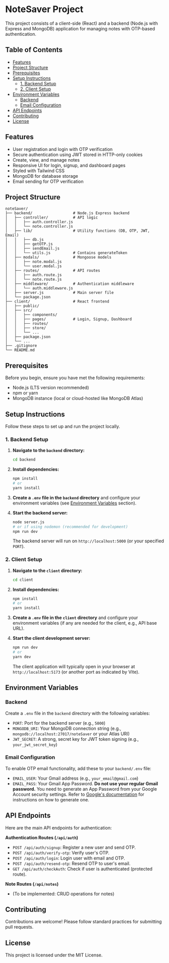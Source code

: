 # NoteSaver Project

This project consists of a client-side (React) and a backend (Node.js with Express and MongoDB) application for managing notes with OTP-based authentication.

## Table of Contents

- [Features](#features)
- [Project Structure](#project-structure)
- [Prerequisites](#prerequisites)
- [Setup Instructions](#setup-instructions)
  - [1. Backend Setup](#1-backend-setup)
  - [2. Client Setup](#2-client-setup)
- [Environment Variables](#environment-variables)
  - [Backend](#backend)
  - [Email Configuration](#email-configuration)
- [API Endpoints](#api-endpoints)
- [Contributing](#contributing)
- [License](#license)

## Features

- User registration and login with OTP verification
- Secure authentication using JWT stored in HTTP-only cookies
- Create, view, and manage notes
- Responsive UI for login, signup, and dashboard pages
- Styled with Tailwind CSS
- MongoDB for database storage
- Email sending for OTP verification

## Project Structure

```
noteSaver/
├── backend/                  # Node.js Express backend
│   ├── controller/           # API logic
│   │   ├── auth.controller.js
│   │   └── note.controller.js
│   ├── lib/                  # Utility functions (DB, OTP, JWT, Email)
│   │   ├── db.js
│   │   ├── getOTP.js
│   │   ├── sendEmail.js
│   │   └── utils.js          # Contains generateToken
│   ├── modals/               # Mongoose models
│   │   ├── note.modal.js
│   │   └── user.modal.js
│   ├── routes/               # API routes
│   │   ├── auth.route.js
│   │   └── note.route.js
│   ├── middleware/           # Authentication middleware
│   │   └── auth.middleware.js
│   ├── server.js             # Main server file
│   └── package.json
├── client/                   # React frontend
│   ├── public/
│   ├── src/
│   │   ├── components/
│   │   ├── pages/            # Login, Signup, Dashboard
│   │   ├── routes/
│   │   ├── store/
│   │   └── ...
│   ├── package.json
│   └── ...
├── .gitignore
└── README.md
```

## Prerequisites

Before you begin, ensure you have met the following requirements:

*   Node.js (LTS version recommended)
*   npm or yarn
*   MongoDB instance (local or cloud-hosted like MongoDB Atlas)

## Setup Instructions

Follow these steps to set up and run the project locally.

### 1. Backend Setup

1.  **Navigate to the `backend` directory:**
    ```bash
    cd backend
    ```

2.  **Install dependencies:**
    ```bash
    npm install
    # or
    yarn install
    ```

3.  **Create a `.env` file in the `backend` directory** and configure your environment variables (see [Environment Variables](#environment-variables) section).

4.  **Start the backend server:**
    ```bash
    node server.js
    # or if using nodemon (recommended for development)
    npm run dev
    ```
    The backend server will run on `http://localhost:5000` (or your specified `PORT`).

### 2. Client Setup

1.  **Navigate to the `client` directory:**
    ```bash
    cd client
    ```

2.  **Install dependencies:**
    ```bash
    npm install
    # or
    yarn install
    ```

3.  **Create a `.env` file in the `client` directory** and configure your environment variables (if any are needed for the client, e.g., API base URL).

4.  **Start the client development server:**
    ```bash
    npm run dev
    # or
    yarn dev
    ```
    The client application will typically open in your browser at `http://localhost:5173` (or another port as indicated by Vite).

## Environment Variables

### Backend

Create a `.env` file in the `backend` directory with the following variables:

*   `PORT`: Port for the backend server (e.g., `5000`)
*   `MONGODB_URI`: Your MongoDB connection string (e.g., `mongodb://localhost:27017/noteSaver` or your Atlas URI)
*   `JWT_SECRET`: A strong, secret key for JWT token signing (e.g., `your_jwt_secret_key`)

### Email Configuration

To enable OTP email functionality, add these to your `backend/.env` file:

*   `EMAIL_USER`: Your Gmail address (e.g., `your_email@gmail.com`)
*   `EMAIL_PASS`: Your Gmail App Password. **Do not use your regular Gmail password.** You need to generate an App Password from your Google Account security settings. Refer to [Google's documentation](https://support.google.com/accounts/answer/185833) for instructions on how to generate one.

## API Endpoints

Here are the main API endpoints for authentication:

**Authentication Routes (`/api/auth`)**

*   `POST /api/auth/signup`: Register a new user and send OTP.
*   `POST /api/auth/verify-otp`: Verify user's OTP.
*   `POST /api/auth/login`: Login user with email and OTP.
*   `POST /api/auth/resend-otp`: Resend OTP to user's email.
*   `GET /api/auth/checkAuth`: Check if user is authenticated (protected route).

**Note Routes (`/api/notes`)**

*   (To be implemented: CRUD operations for notes)

## Contributing

Contributions are welcome! Please follow standard practices for submitting pull requests.

## License

This project is licensed under the MIT License.

